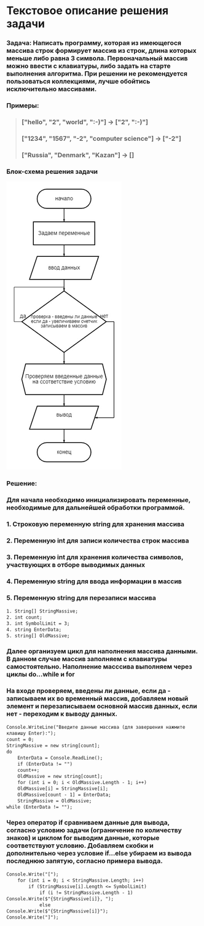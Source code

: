 # **Текстовое описание решения задачи**

### **Задача:** Написать программу, которая из имеющегося массива строк формирует массив из строк, длина которых меньше либо равна 3 символа. Первоначальный массив можно ввести с клавиатуры, либо задать на старте выполнения алгоритма. При решении не рекомендуется пользоваться коллекциями, лучше обойтись исключительно массивами.  

### **Примеры:**
> ### ["hello", "2", "world", ":-)"] -> ["2", ":-)"]
> ### ["1234", "1567", "-2", "computer science"] -> ["-2"]
> ### ["Russia", "Denmark", "Kazan"] -> []  
  

### **Блок-схема решения задачи**  

![диаграмма](diagram.jpg)


### **Решение:**  

### Для начала необходимо инициализировать переменные, необходимые для дальнейшей обработки программой.  

### 1. Строковую переменную string для хранения массива 
### 2. Переменную int для записи количества строк массива
### 3. Переменную int для хранения количества символов, участвующих в отборе выводимых данных
### 4. Переменную string для ввода информации в массив
### 5. Переменную string для перезаписи массива
```
1. String[] StringMassive;
2. int count;
3. int SymbolLimit = 3;
4. string EnterData;
5. string[] OldMassive;
```
### Далее организуем цикл для наполнения массива данными. В данном случае массив заполняем с клавиатуры самостоятельно. Наполнение масссива выполняем через циклы __do...while__ и __for__
### На входе проверяем, введены ли данные, если да - записываем их во временный массив, добавляем новый элемент и перезаписываем основной массив данных, если нет - переходим к выводу данных.

```
Console.WriteLine("Введите данные массива (для завершения нажмите клавишу Enter):");
count = 0;
StringMassive = new string[count];
do
    EnterData = Console.ReadLine();
    if (EnterData != "")
    count++;
    OldMassive = new string[count];
    for (int i = 0; i < OldMassive.Length - 1; i++)
    OldMassive[i] = StringMassive[i];
    OldMassive[count - 1] = EnterData;
    StringMassive = OldMassive;  
while (EnterData != "");
```  
### Через оператор __if__ сравниваем данные для вывода, согласно условию задачи (ограничение по количеству знаков) и циклом __for__ выводим данные, которые соответствуют условию. Добавляем скобки и дополнительно через условие __if...else__ убираем из вывода последнюю запятую, согласно примера вывода.  
```  
Console.Write("[");
    for (int i = 0; i < StringMassive.Length; i++)
        if (StringMassive[i].Length <= SymbolLimit)
            if (i != StringMassive.Length - 1)  
Console.Write($"{StringMassive[i]}, ");
            else
Console.Write($"{StringMassive[i]}");
Console.Write("]");
```  